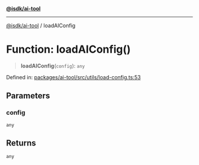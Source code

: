 [**@isdk/ai-tool**](../README.md)

***

[@isdk/ai-tool](../globals.md) / loadAIConfig

# Function: loadAIConfig()

> **loadAIConfig**(`config`): `any`

Defined in: [packages/ai-tool/src/utils/load-config.ts:53](https://github.com/isdk/ai-tool.js/blob/62dd65284e1c50d2e8546a14ae292154369bdb2c/src/utils/load-config.ts#L53)

## Parameters

### config

`any`

## Returns

`any`
